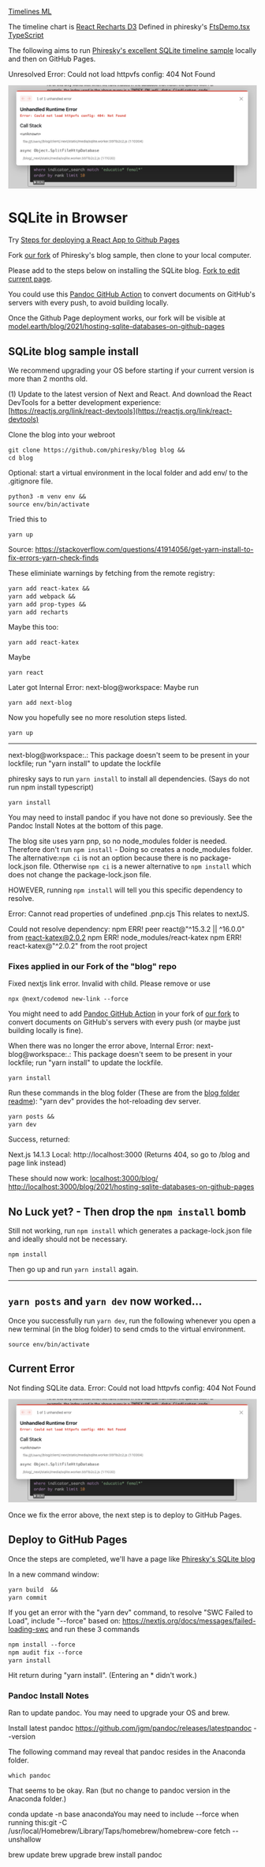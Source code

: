 [Timelines ML](../../) 

The timeline chart is [React Recharts D3](https://recharts.org/en-US/storybook)
Defined in phiresky's [FtsDemo.tsx TypeScript](https://github.com/phiresky/blog/blob/master/client/sqlite-httpvfs/FtsDemo.tsx)


The following aims to run [Phiresky's excellent SQLite timeline sample](https://phiresky.github.io/blog/2021/hosting-sqlite-databases-on-github-pages/) locally and then on GitHub Pages.

Unresolved Error: Could not load httpvfs config: 404 Not Found

![blog sqlite error](sqlite-404-error.png "Any ideas?")


# SQLite in Browser

Try [Steps for deploying a React App to Github Pages](https://gist.github.com/vre2h/da9db3733c238c174d13670fb77c1f1a)

Fork [our fork](https://github.com/ModelEarth/blog) of Phiresky's blog sample, then clone to your local computer.

Please add to the steps below on installing the SQLite blog. [Fork to edit current page](https://github.com/ModelEarth/data-pipeline/tree/main/timelines/sqlite/phiresky/).

You could use this [Pandoc GitHub Action](https://github.com/pandoc/pandoc-action-example) to convert documents on GitHub's servers with every push, to avoid building locally.

Once the Github Page deployment works, our fork will be visible at [model.earth/blog/2021/hosting-sqlite-databases-on-github-pages](https://model.earth/blog/2021/hosting-sqlite-databases-on-github-pages/)

## SQLite blog sample install

We recommend upgrading your OS before starting if your current version is more than 2 months old.

(1) Update to the latest version of Next and React.
And download the React DevTools for a better development experience:
[https://reactjs.org/link/react-devtools](https://reactjs.org/link/react-devtools)

Clone the blog into your webroot

	git clone https://github.com/phiresky/blog blog &&
	cd blog

<!--
	git clone https://github.com/modelearth/blog blog

This was probably un-done:
In our fork, Nextjs is migrated to the new version which uses RUST.
-->

Optional: start a virtual environment in the local folder and add env/ to the .gitignore file.

	python3 -m venv env &&
	source env/bin/activate


Tried this to

	yarn up

Source: https://stackoverflow.com/questions/41914056/get-yarn-install-to-fix-errors-yarn-check-finds

These eliminiate warnings by fetching from the remote registry:

	yarn add react-katex &&
	yarn add webpack &&
	yarn add prop-types &&
	yarn add recharts

Maybe this too:

	yarn add react-katex

Maybe

	yarn react

Later got
Internal Error: next-blog@workspace:
Maybe run

	yarn add next-blog

Now you hopefully see no more resolution steps listed.

	yarn up


<!--
Tried this, did not fix:

	yarn add react-katex

	npm list
	npm install


Install React and React Devtools (Skipped this March 7, but let's try upgrading in our fork)

	npm install next@latest react@latest react-dom@latest &&
	npm install -g react-devtools
-->
---

next-blog@workspace:.: This package doesn't seem to be present in your lockfile; run "yarn install" to update the lockfile

phiresky says to run `yarn install` to install all dependencies. (Says do not run npm install typescript)

	yarn install


You may need to install pandoc if you have not done so previously. See the Pandoc Install Notes at the bottom of this page.

The blog site uses yarn pnp, so no node_modules folder is needed.
Therefore don't run `npm install` - Doing so creates a node_modules folder.
The alternative:`npm ci` is not an option because there is no package-lock.json file.
Otherwise `npm ci` is a newer alternative to `npm install` which does not change the package-lock.json file.

HOWEVER, running `npm install` will tell you this specific dependency to resolve.

Error: Cannot read properties of undefined .pnp.cjs
This relates to nextJS.

Could not resolve dependency:
npm ERR! peer react@"^15.3.2 || ^16.0.0" from react-katex@2.0.2
npm ERR! node_modules/react-katex
npm ERR!   react-katex@"^2.0.2" from the root project

### Fixes applied in our Fork of the "blog" repo

Fixed nextjs link error.  Invalid <Link> with <a> child. Please remove <a> or use <Link legacyBehavior>

	npx @next/codemod new-link --force

You might need to add [Pandoc GitHub Action](https://github.com/pandoc/pandoc-action-example) in your fork of [our fork](https://github.com/ModelEarth/blog) to convert documents on GitHub's servers with every push (or maybe just building locally is fine).



When there was no longer the error above, Internal Error: next-blog@workspace:.: This package doesn't seem to be present in your lockfile; run "yarn install" to update the lockfile. <!-- `yarn up` did not work here. -->

	yarn install

Run these commands in the blog folder (These are from the [blog folder readme](https://github.com/phiresky/blog/)):
"yarn dev" provides the hot-reloading dev server.

	yarn posts &&
	yarn dev

Success, returned:

Next.js 14.1.3
Local: http://localhost:3000 (Returns 404, so go to /blog and page link instead)

These should now work:
[localhost:3000/blog/](http://localhost:3000/blog/)
[http://localhost:3000/blog/2021/hosting-sqlite-databases-on-github-pages](http://localhost:3000/blog/2021/hosting-sqlite-databases-on-github-pages/)


## No Luck yet? - Then drop the `npm install` bomb

Still not working, run `npm install` which generates a package-lock.json file and ideally should not be necessary.

	npm install	

Then go up and run `yarn install` again.

---

## `yarn posts` and `yarn dev` now worked...

Once you successfully run `yarn dev`, run the following whenever you open a new terminal (in the blog folder) to send cmds to the virtual environment.

	source env/bin/activate

## Current Error

Not finding SQLite data.
Error: Could not load httpvfs config: 404 Not Found

![blog sqlite error](sqlite-404-error.png "Any ideas?")

Once we fix the error above, the next step is to deploy to GitHub Pages. 



## Deploy to GitHub Pages

Once the steps are completed, we'll have a page like [Phiresky's SQLite blog](https://phiresky.github.io/blog/2021/hosting-sqlite-databases-on-github-pages/) 

In a new command window:

	yarn build  &&
	yarn commit



If you get an error with the "yarn dev" command, to resolve "SWC Failed to Load", include "--force" based on: https://nextjs.org/docs/messages/failed-loading-swc and run these 3 commands

	npm install --force
	npm audit fix --force
	yarn install

Hit return during "yarn install". (Entering an * didn't work.)

<!-- This is fixed now
5. Two errors  currently need to be resolved:

A. postprocess.sh Transformation error (Missing semicolon.
B. Transformation error (Topic reference is used, but the pipelineOperator plugin was not passed a "proposal": "hack" or "smart" option.
-->


### Pandoc Install Notes

Ran to update pandoc. You may need to upgrade your OS and brew.

Install latest pandoc
https://github.com/jgm/pandoc/releases/latestpandoc --version

The following command may reveal that pandoc resides in the Anaconda folder.

	which pandoc

That seems to be okay. Ran (but no change to pandoc version in the Anaconda folder.)

conda update -n base anacondaYou may need to include --force when running this:git -C /usr/local/Homebrew/Library/Taps/homebrew/homebrew-core fetch --unshallow

brew update
brew upgrade
brew install pandoc



